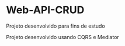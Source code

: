 # Web-API-CRUD
Projeto desenvolvido para fins de estudo

Projeto desenvolvido usando CQRS e Mediator
